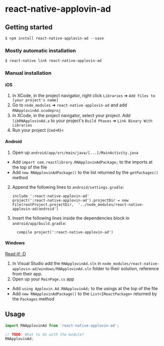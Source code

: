 
# react-native-applovin-ad

## Getting started

`$ npm install react-native-applovin-ad --save`

### Mostly automatic installation

`$ react-native link react-native-applovin-ad`

### Manual installation


#### iOS

1. In XCode, in the project navigator, right click `Libraries` ➜ `Add Files to [your project's name]`
2. Go to `node_modules` ➜ `react-native-applovin-ad` and add `RNApplovinAd.xcodeproj`
3. In XCode, in the project navigator, select your project. Add `libRNApplovinAd.a` to your project's `Build Phases` ➜ `Link Binary With Libraries`
4. Run your project (`Cmd+R`)<

#### Android

1. Open up `android/app/src/main/java/[...]/MainActivity.java`
  - Add `import com.reactlibrary.RNApplovinAdPackage;` to the imports at the top of the file
  - Add `new RNApplovinAdPackage()` to the list returned by the `getPackages()` method
2. Append the following lines to `android/settings.gradle`:
  	```
  	include ':react-native-applovin-ad'
  	project(':react-native-applovin-ad').projectDir = new File(rootProject.projectDir, 	'../node_modules/react-native-applovin-ad/android')
  	```
3. Insert the following lines inside the dependencies block in `android/app/build.gradle`:
  	```
      compile project(':react-native-applovin-ad')
  	```

#### Windows
[Read it! :D](https://github.com/ReactWindows/react-native)

1. In Visual Studio add the `RNApplovinAd.sln` in `node_modules/react-native-applovin-ad/windows/RNApplovinAd.sln` folder to their solution, reference from their app.
2. Open up your `MainPage.cs` app
  - Add `using Applovin.Ad.RNApplovinAd;` to the usings at the top of the file
  - Add `new RNApplovinAdPackage()` to the `List<IReactPackage>` returned by the `Packages` method


## Usage
```javascript
import RNApplovinAd from 'react-native-applovin-ad';

// TODO: What to do with the module?
RNApplovinAd;
```
  
